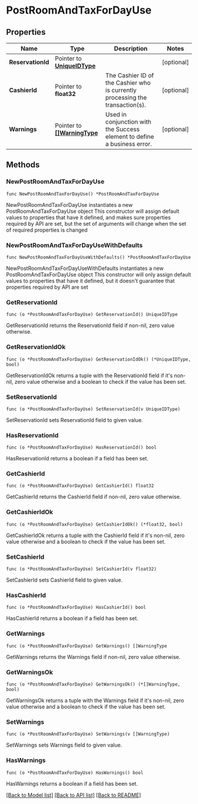 # PostRoomAndTaxForDayUse

## Properties

Name | Type | Description | Notes
------------ | ------------- | ------------- | -------------
**ReservationId** | Pointer to [**UniqueIDType**](UniqueIDType.md) |  | [optional] 
**CashierId** | Pointer to **float32** | The Cashier ID of the Cashier who is currently processing the transaction(s). | [optional] 
**Warnings** | Pointer to [**[]WarningType**](WarningType.md) | Used in conjunction with the Success element to define a business error. | [optional] 

## Methods

### NewPostRoomAndTaxForDayUse

`func NewPostRoomAndTaxForDayUse() *PostRoomAndTaxForDayUse`

NewPostRoomAndTaxForDayUse instantiates a new PostRoomAndTaxForDayUse object
This constructor will assign default values to properties that have it defined,
and makes sure properties required by API are set, but the set of arguments
will change when the set of required properties is changed

### NewPostRoomAndTaxForDayUseWithDefaults

`func NewPostRoomAndTaxForDayUseWithDefaults() *PostRoomAndTaxForDayUse`

NewPostRoomAndTaxForDayUseWithDefaults instantiates a new PostRoomAndTaxForDayUse object
This constructor will only assign default values to properties that have it defined,
but it doesn't guarantee that properties required by API are set

### GetReservationId

`func (o *PostRoomAndTaxForDayUse) GetReservationId() UniqueIDType`

GetReservationId returns the ReservationId field if non-nil, zero value otherwise.

### GetReservationIdOk

`func (o *PostRoomAndTaxForDayUse) GetReservationIdOk() (*UniqueIDType, bool)`

GetReservationIdOk returns a tuple with the ReservationId field if it's non-nil, zero value otherwise
and a boolean to check if the value has been set.

### SetReservationId

`func (o *PostRoomAndTaxForDayUse) SetReservationId(v UniqueIDType)`

SetReservationId sets ReservationId field to given value.

### HasReservationId

`func (o *PostRoomAndTaxForDayUse) HasReservationId() bool`

HasReservationId returns a boolean if a field has been set.

### GetCashierId

`func (o *PostRoomAndTaxForDayUse) GetCashierId() float32`

GetCashierId returns the CashierId field if non-nil, zero value otherwise.

### GetCashierIdOk

`func (o *PostRoomAndTaxForDayUse) GetCashierIdOk() (*float32, bool)`

GetCashierIdOk returns a tuple with the CashierId field if it's non-nil, zero value otherwise
and a boolean to check if the value has been set.

### SetCashierId

`func (o *PostRoomAndTaxForDayUse) SetCashierId(v float32)`

SetCashierId sets CashierId field to given value.

### HasCashierId

`func (o *PostRoomAndTaxForDayUse) HasCashierId() bool`

HasCashierId returns a boolean if a field has been set.

### GetWarnings

`func (o *PostRoomAndTaxForDayUse) GetWarnings() []WarningType`

GetWarnings returns the Warnings field if non-nil, zero value otherwise.

### GetWarningsOk

`func (o *PostRoomAndTaxForDayUse) GetWarningsOk() (*[]WarningType, bool)`

GetWarningsOk returns a tuple with the Warnings field if it's non-nil, zero value otherwise
and a boolean to check if the value has been set.

### SetWarnings

`func (o *PostRoomAndTaxForDayUse) SetWarnings(v []WarningType)`

SetWarnings sets Warnings field to given value.

### HasWarnings

`func (o *PostRoomAndTaxForDayUse) HasWarnings() bool`

HasWarnings returns a boolean if a field has been set.


[[Back to Model list]](../README.md#documentation-for-models) [[Back to API list]](../README.md#documentation-for-api-endpoints) [[Back to README]](../README.md)


